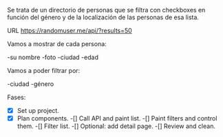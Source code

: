 Se trata de un directorio de personas que se filtra con checkboxes en función del género y de la localización de las personas de esa lista.

URL
https://randomuser.me/api/?results=50

Vamos a mostrar de cada persona:

-su nombre
-foto
-ciudad
-edad

Vamos a poder filtrar por:

-ciudad
-género

Fases:

-[x] Set up project.
-[x] Plan components.
-[] Call API and paint list.
-[] Paint filters and control them.
-[] Filter list.
-[] Optional: add detail page.
-[] Review and clean.